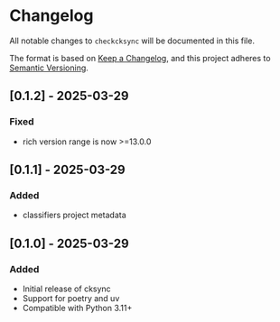 # Changelog

All notable changes to `checkcksync` will be documented in this file.

The format is based on [Keep a Changelog](https://keepachangelog.com/en/1.0.0/),
and this project adheres to [Semantic Versioning](https://semver.org/spec/v2.0.0.html).

## [0.1.2] - 2025-03-29

### Fixed
- rich version range is now >=13.0.0

## [0.1.1] - 2025-03-29

### Added
- classifiers project metadata

## [0.1.0] - 2025-03-29

### Added
- Initial release of cksync
- Support for poetry and uv
- Compatible with Python 3.11+
